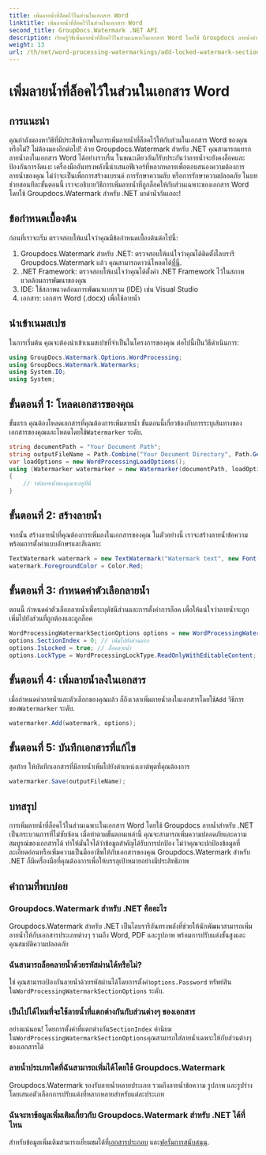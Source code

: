 ```yaml
---
title: เพิ่มลายน้ำที่ล็อคไว้ในส่วนในเอกสาร Word
linktitle: เพิ่มลายน้ำที่ล็อคไว้ในส่วนในเอกสาร Word
second_title: GroupDocs.Watermark .NET API
description: เรียนรู้วิธีเพิ่มลายน้ำที่ล็อคไว้ในส่วนเฉพาะในเอกสาร Word โดยใช้ Groupdocs ลายน้ำสำหรับ .NET พร้อมคำแนะนำทีละขั้นตอนที่ครอบคลุมนี้
weight: 13
url: /th/net/word-processing-watermarkings/add-locked-watermark-section-word-docs/
---
```


# เพิ่มลายน้ำที่ล็อคไว้ในส่วนในเอกสาร Word

## การแนะนำ
คุณกำลังมองหาวิธีที่มีประสิทธิภาพในการเพิ่มลายน้ำที่ล็อคไว้ให้กับส่วนในเอกสาร Word ของคุณหรือไม่? ไม่ต้องมองอีกต่อไป! ด้วย Groupdocs.Watermark สำหรับ .NET คุณสามารถแทรกลายน้ำลงในเอกสาร Word ได้อย่างราบรื่น ในขณะเดียวกันก็รับประกันว่าลายน้ำจะยังคงล็อคและป้องกันการงัดแงะ เครื่องมืออันทรงพลังนี้นำเสนอฟีเจอร์ที่หลากหลายเพื่อตอบสนองความต้องการลายน้ำของคุณ ไม่ว่าจะเป็นเพื่อการสร้างแบรนด์ การรักษาความลับ หรือการรักษาความปลอดภัย ในบทช่วยสอนทีละขั้นตอนนี้ เราจะอธิบายวิธีการเพิ่มลายน้ำที่ถูกล็อคให้กับส่วนเฉพาะของเอกสาร Word โดยใช้ Groupdocs.Watermark สำหรับ .NET มาดำน้ำกันเถอะ!
## ข้อกำหนดเบื้องต้น
ก่อนที่เราจะเริ่ม ตรวจสอบให้แน่ใจว่าคุณมีข้อกำหนดเบื้องต้นต่อไปนี้:
1.  Groupdocs.Watermark สำหรับ .NET: ตรวจสอบให้แน่ใจว่าคุณได้ติดตั้งไลบรารี Groupdocs.Watermark แล้ว คุณสามารถดาวน์โหลดได้[ที่นี่](https://releases.groupdocs.com/Watermark/net/).
2. .NET Framework: ตรวจสอบให้แน่ใจว่าคุณได้ตั้งค่า .NET Framework ไว้ในสภาพแวดล้อมการพัฒนาของคุณ
3. IDE: ใช้สภาพแวดล้อมการพัฒนาแบบรวม (IDE) เช่น Visual Studio
4. เอกสาร: เอกสาร Word (.docx) เพื่อใช้ลายน้ำ
## นำเข้าเนมสเปซ
ในการเริ่มต้น คุณจะต้องนำเข้าเนมสเปซที่จำเป็นในโครงการของคุณ ต่อไปนี้เป็นวิธีดำเนินการ:
```csharp
using GroupDocs.Watermark.Options.WordProcessing;
using GroupDocs.Watermark.Watermarks;
using System.IO;
using System;
```
## ขั้นตอนที่ 1: โหลดเอกสารของคุณ
 ขั้นแรก คุณต้องโหลดเอกสารที่คุณต้องการเพิ่มลายน้ำ ขั้นตอนนี้เกี่ยวข้องกับการระบุเส้นทางของเอกสารของคุณและโหลดโดยใช้`Watermarker` ระดับ.
```csharp
string documentPath = "Your Document Path";
string outputFileName = Path.Combine("Your Document Directory", Path.GetFileName(documentPath));
var loadOptions = new WordProcessingLoadOptions();
using (Watermarker watermarker = new Watermarker(documentPath, loadOptions))
{
    // รหัสลายน้ำของคุณจะอยู่ที่นี่
}
```
## ขั้นตอนที่ 2: สร้างลายน้ำ
จากนั้น สร้างลายน้ำที่คุณต้องการเพิ่มลงในเอกสารของคุณ ในตัวอย่างนี้ เราจะสร้างลายน้ำข้อความพร้อมการตั้งค่าแบบอักษรและสีเฉพาะ
```csharp
TextWatermark watermark = new TextWatermark("Watermark text", new Font("Arial", 19));
watermark.ForegroundColor = Color.Red;
```
## ขั้นตอนที่ 3: กำหนดค่าตัวเลือกลายน้ำ
ตอนนี้ กำหนดค่าตัวเลือกลายน้ำเพื่อระบุดัชนีส่วนและการตั้งค่าการล็อค เพื่อให้แน่ใจว่าลายน้ำจะถูกเพิ่มไปยังส่วนที่ถูกต้องและถูกล็อค
```csharp
WordProcessingWatermarkSectionOptions options = new WordProcessingWatermarkSectionOptions();
options.SectionIndex = 0; // เพิ่มไปยังส่วนแรก
options.IsLocked = true; // ล็อคลายน้ำ
options.LockType = WordProcessingLockType.ReadOnlyWithEditableContent; // ประเภทล็อค
```
## ขั้นตอนที่ 4: เพิ่มลายน้ำลงในเอกสาร
 เมื่อกำหนดค่าลายน้ำและตัวเลือกของคุณแล้ว ก็ถึงเวลาเพิ่มลายน้ำลงในเอกสารโดยใช้`Add` วิธีการของ`Watermarker` ระดับ.
```csharp
watermarker.Add(watermark, options);
```
## ขั้นตอนที่ 5: บันทึกเอกสารที่แก้ไข
สุดท้าย ให้บันทึกเอกสารที่มีลายน้ำเพิ่มไปยังตำแหน่งเอาต์พุตที่คุณต้องการ
```csharp
watermarker.Save(outputFileName);
```
## บทสรุป
การเพิ่มลายน้ำที่ล็อคไว้ในส่วนเฉพาะในเอกสาร Word โดยใช้ Groupdocs ลายน้ำสำหรับ .NET เป็นกระบวนการที่ไม่ซับซ้อน เมื่อทำตามขั้นตอนเหล่านี้ คุณจะสามารถเพิ่มความปลอดภัยและความสมบูรณ์ของเอกสารได้ ทำให้มั่นใจได้ว่าข้อมูลสำคัญได้รับการปกป้อง ไม่ว่าคุณจะปกป้องข้อมูลที่ละเอียดอ่อนหรือเพิ่มความเป็นมืออาชีพให้กับเอกสารของคุณ Groupdocs.Watermark สำหรับ .NET ก็มีเครื่องมือที่คุณต้องการเพื่อให้บรรลุเป้าหมายอย่างมีประสิทธิภาพ
## คำถามที่พบบ่อย
### Groupdocs.Watermark สำหรับ .NET คืออะไร
Groupdocs.Watermark สำหรับ .NET เป็นไลบรารีอันทรงพลังที่ช่วยให้นักพัฒนาสามารถเพิ่มลายน้ำให้กับเอกสารประเภทต่างๆ รวมถึง Word, PDF และรูปภาพ พร้อมการปรับแต่งขั้นสูงและคุณสมบัติความปลอดภัย
### ฉันสามารถล็อคลายน้ำด้วยรหัสผ่านได้หรือไม่?
 ใช่ คุณสามารถป้องกันลายน้ำด้วยรหัสผ่านได้โดยการตั้งค่า`options.Password` ทรัพย์สินใน`WordProcessingWatermarkSectionOptions` ระดับ.
### เป็นไปได้ไหมที่จะใช้ลายน้ำที่แตกต่างกันกับส่วนต่างๆ ของเอกสาร
 อย่างแน่นอน! โดยการตั้งค่าที่แตกต่างกัน`SectionIndex` ค่านิยมใน`WordProcessingWatermarkSectionOptions`คุณสามารถใส่ลายน้ำเฉพาะให้กับส่วนต่างๆ ของเอกสารได้
### ลายน้ำประเภทใดที่ฉันสามารถเพิ่มได้โดยใช้ Groupdocs.Watermark
Groupdocs.Watermark รองรับลายน้ำหลายประเภท รวมถึงลายน้ำข้อความ รูปภาพ และรูปร่าง โดยเสนอตัวเลือกการปรับแต่งที่หลากหลายสำหรับแต่ละประเภท
### ฉันจะหาข้อมูลเพิ่มเติมเกี่ยวกับ Groupdocs.Watermark สำหรับ .NET ได้ที่ไหน
 สำหรับข้อมูลเพิ่มเติมสามารถเยี่ยมชมได้ที่[เอกสารประกอบ](https://tutorials.groupdocs.com/Watermark/net/) และ[ฟอรั่มการสนับสนุน](https://forum.groupdocs.com/c/watermark/19).